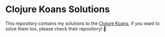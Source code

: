 # Clojure Koans Solutions

This repository contains my solutions to the [Clojure Koans](https://github.com/functional-koans/clojure-koans), if you want to solve them too, please check their repository! :slightly_smiling_face:
